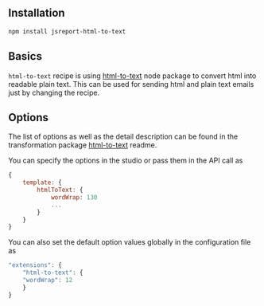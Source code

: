 ## Installation
```bash
npm install jsreport-html-to-text
```

## Basics

`html-to-text` recipe is using [html-to-text](https://github.com/werk85/node-html-to-text) node package to convert html into readable plain text. This can be used for sending html and plain text emails just by changing the recipe.

## Options

The list of options as well as the detail description can be found in the transformation package [html-to-text](https://github.com/werk85/node-html-to-text) readme.

You can specify the options in the studio or pass them in the API call as

```js
{
	template: {
		htmlToText: {
			wordWrap: 130
			...
		}
	}
}
```

You can also set the default option values globally in the configuration file as

```js
"extensions": {
	"html-to-text": {
    "wordWrap": 12
	}
}
```
